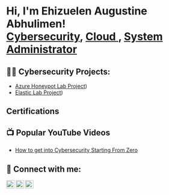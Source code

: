 <h1>Hi, I'm Ehizuelen Augustine Abhulimen! <br/><a href="https://github.com/joshmadakor1">Cybersecurity</a>, <a href="https://www.linkedin.com/in/joshmadakor/">Cloud </a>, <a href="https://www.youtube.com/c/joshmadakor">System Administrator</a></h1>

<h2>👨‍💻 Cybersecurity Projects:</h2>

- [Azure Honeypot Lab Project](https://github.com/austinabutech/HoneyPot_Azure))
- [Elastic Lab Project](https://github.com/austinabutech/ElasticSIEMLab))



<h2>Certifications</h2>
<h2>📺 Popular YouTube Videos</h2>

- [How to get into Cybersecurity Starting From Zero](https://www.youtube.com/watch?v=a83dASGn_V_s)


<h2> 🤳 Connect with me:</h2>

[<img align="left" alt="ehizuelen | YouTube" width="22px" src="https://cdn.jsdelivr.net/npm/simple-icons@v3/icons/youtube.svg" />][youtube]
[<img align="left" alt="ehizuelen | Github" width="22px" src="https://cdn.jsdelivr.net/npm/simple-icons@v3/icons/github.svg" />][github]
[<img align="left" alt="ehizuelen | LinkedIn" width="22px" src="https://cdn.jsdelivr.net/npm/simple-icons@v3/icons/linkedin.svg" />][linkedin]





[youtube]: https://www.youtube.com/channel/UCvcINc0T4iBrVDcsPwiUfMg
[github]: https://github.com/austinabutech
[linkedin]: https://www.linkedin.com/in/ehizuelen-abhulimen-98531b183/

<!--
**joshmadakor1/joshmadakor1** is a ✨ _special_ ✨ repository because its `README.md` (this file) appears on your GitHub profile.

Here are some ideas to get you started:

- 🔭 I’m currently working on ...
- 🌱 I’m currently learning ...
- 👯 I’m looking to collaborate on ...
- 🤔 I’m looking for help with ...
- 💬 Ask me about ...
- 📫 How to reach me: ...
- 😄 Pronouns: ...
- ⚡ Fun fact: ...
-->
